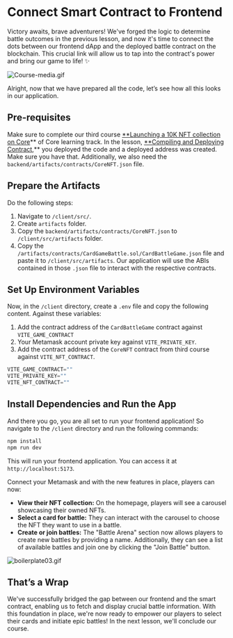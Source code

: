 # Connect Smart Contract to Frontend

Victory awaits, brave adventurers! We've forged the logic to determine battle outcomes in the previous lesson, and now it's time to connect the dots between our frontend dApp and the deployed battle contract on the blockchain.  This crucial link will allow us to tap into the contract's power and bring our game to life! ✨

![Course-media.gif](https://github.com/0xmetaschool/Learning-Projects/blob/main/assests_for_all/Battle%20Royale%20-%20core%20C4/3.%20Deployment%20and%20Frontend%20Integration/2%20Connect%20Smart%20Contract%20to%20Frontend/Course-media.gif?raw=true)

Alright, now that we have prepared all the code, let’s see how all this looks in our application. 

## Pre-requisites

Make sure to complete our third course [**Launching a 10K NFT collection on Core](https://metaschool.so/courses/launch-10k-nft-collection-on-core)**  of Core learning track. In the lesson, [**Compiling and Deploying Contract](https://metaschool.so/courses/launch-10k-nft-collection-on-core/lesson/169dd4e0-1ee3-432e-84c7-6232bee99b16),** you deployed the code and a deployed address was created. Make sure you have that. Additionally, we also need the `backend/artifacts/contracts/CoreNFT.json` file.

## Prepare the Artifacts

Do the following steps:

1. Navigate to `/client/src/`.
2. Create `artifacts` folder.
3. Copy the `backend/artifacts/contracts/CoreNFT.json` to `/client/src/artifacts` folder.
4. Copy the `/artifacts/contracts/CardGameBattle.sol/CardBattleGame.json` file and paste it to `/client/src/artifacts`. Our application will use the ABIs contained in those `.json` file to interact with the respective contracts.

## Set Up Environment Variables

Now, in the `/client` directory, create a `.env` file and copy the following content. Against these variables:

1. Add the contract address of the `CardBattleGame` contract against `VITE_GAME_CONTRACT`
2. Your Metamask account private key against `VITE_PRIVATE_KEY`.
3. Add the contract address of the `CoreNFT` contract from third course against `VITE_NFT_CONTRACT`.

```jsx
VITE_GAME_CONTRACT=""
VITE_PRIVATE_KEY=""
VITE_NFT_CONTRACT=""
```

## Install Dependencies and Run the App

And there you go, you are all set to run your frontend application! So navigate to the `/client` directory and run the following commands:

```jsx
npm install
npm run dev
```

This will run your frontend application. You can access it at `http://localhost:5173`.

Connect your Metamask and with the new features in place, players can now:

- **View their NFT collection:** On the homepage, players will see a carousel showcasing their owned NFTs.
- **Select a card for battle:** They can interact with the carousel to choose the NFT they want to use in a battle.
- **Create or join battles:** The "Battle Arena" section now allows players to create new battles by providing a name. Additionally, they can see a list of available battles and join one by clicking the "Join Battle" button.

![boilerplate03.gif](https://github.com/0xmetaschool/Learning-Projects/blob/main/assests_for_all/Battle%20Royale%20-%20core%20C4/3.%20Deployment%20and%20Frontend%20Integration/2%20Connect%20Smart%20Contract%20to%20Frontend/boilerplate03.gif?raw=true)

## That’s a Wrap

We've successfully bridged the gap between our frontend and the smart contract, enabling us to fetch and display crucial battle information. With this foundation in place, we're now ready to empower our players to select their cards and initiate epic battles! In the next lesson, we'll conclude our course.
